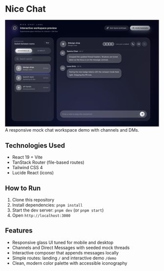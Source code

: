 # Nice Chat
![Demo Screenshot](images/image2.png)
A responsive mock chat workspace demo with channels and DMs.

## Technologies Used
- React 19 + Vite
- TanStack Router (file-based routes)
- Tailwind CSS 4
- Lucide React (icons)

## How to Run
1. Clone this repository
2. Install dependencies: `pnpm install`
3. Start the dev server: `pnpm dev` (or `pnpm start`)
4. Open `http://localhost:3000`

## Features
- Responsive glass UI tuned for mobile and desktop
- Channels and Direct Messages with seeded mock threads
- Interactive composer that appends messages locally
- Simple routes: landing `/` and interactive demo `/demo`
- Clean, modern color palette with accessible iconography

